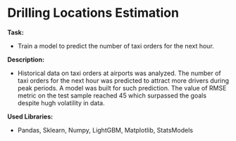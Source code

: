 # Drilling Locations Estimation

**Task:**

- Train a model to predict the number of taxi orders for the next hour.

**Description:**

- Historical data on taxi orders at airports was analyzed. The number of taxi orders for the next hour was predicted to attract more drivers during peak periods. A model was built for such prediction. The value of RMSE metric on the test sample reached 45 which surpassed the goals despite hugh volatility in data.

**Used Libraries:**

- Pandas, Sklearn, Numpy, LightGBM, Matplotlib, StatsModels
